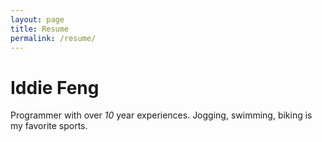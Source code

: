 ```yaml
---
layout: page
title: Resume
permalink: /resume/
---
```


# Iddie Feng

Programmer with over *10* year experiences. Jogging, swimming, biking is my favorite sports.